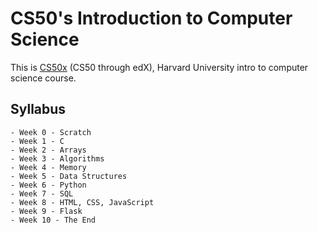 # CS50's Introduction to Computer Science

This is [CS50x](https://learning.edx.org/course/course-v1:HarvardX+CS50+X/home) (CS50 through edX), Harvard University intro to computer science course.

## Syllabus

    - Week 0 - Scratch
    - Week 1 - C
    - Week 2 - Arrays
    - Week 3 - Algorithms
    - Week 4 - Memory
    - Week 5 - Data Structures
    - Week 6 - Python
    - Week 7 - SQL
    - Week 8 - HTML, CSS, JavaScript
    - Week 9 - Flask
    - Week 10 - The End

